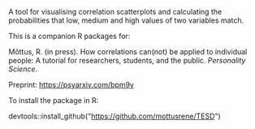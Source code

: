 A tool for visualising correlation scatterplots and calculating the probabilities that low, medium and high values of two variables match.

This is a companion R packages for:

Mõttus, R. (in press). How correlations can(not) be applied to individual people: A tutorial for researchers, students, and the public. *Personality Science*.

Preprint: https://psyarxiv.com/bpm9y


To install the package in R:

devtools::install_github("https://github.com/mottusrene/TESD")
